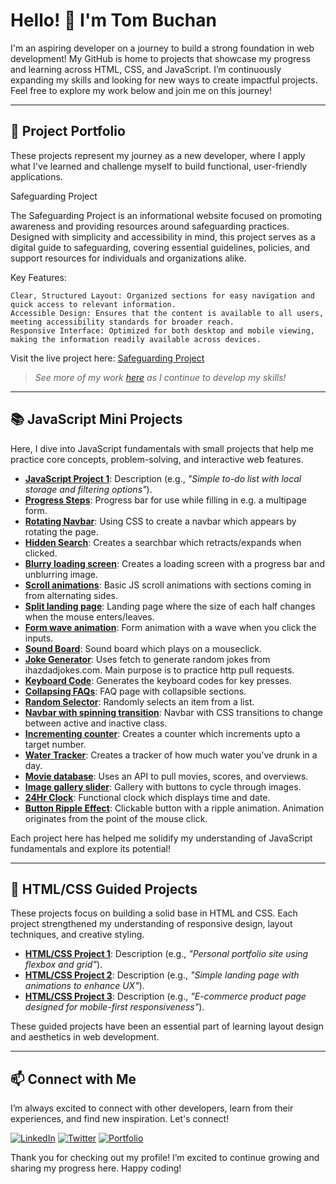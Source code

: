 # Hello! 👋 I'm Tom Buchan

I'm an aspiring developer on a journey to build a strong foundation in web development! My GitHub is home to projects that showcase my progress and learning across HTML, CSS, and JavaScript. I’m continuously expanding my skills and looking for new ways to create impactful projects. Feel free to explore my work below and join me on this journey!

---

## 🚀 Project Portfolio

These projects represent my journey as a new developer, where I apply what I've learned and challenge myself to build functional, user-friendly applications.

Safeguarding Project

The Safeguarding Project is an informational website focused on promoting awareness and providing resources around safeguarding practices. Designed with simplicity and accessibility in mind, this project serves as a digital guide to safeguarding, covering essential guidelines, policies, and support resources for individuals and organizations alike.

Key Features:

    Clear, Structured Layout: Organized sections for easy navigation and quick access to relevant information.
    Accessible Design: Ensures that the content is available to all users, meeting accessibility standards for broader reach.
    Responsive Interface: Optimized for both desktop and mobile viewing, making the information readily available across devices.

Visit the live project here: [Safeguarding Project](https://tbuchan1997.github.io/safeguarding-project/)

> *See more of my work [here](link-to-portfolio-website) as I continue to develop my skills!*

---

## 📚 JavaScript Mini Projects

Here, I dive into JavaScript fundamentals with small projects that help me practice core concepts, problem-solving, and interactive web features.

- **[JavaScript Project 1](link-to-project)**: Description (e.g., *"Simple to-do list with local storage and filtering options"*).
- **[Progress Steps](https://tbuchan1997.github.io/JS2-Progress-Steps/)**: Progress bar for use while filling in e.g. a multipage form.
- **[Rotating Navbar](https://tbuchan1997.github.io/JS3-Rotating-Nav/)**: Using CSS to create a navbar which appears by rotating the page.
- **[Hidden Search](https://tbuchan1997.github.io/JS4-Hidden-Search/)**: Creates a searchbar which retracts/expands when clicked.
- **[Blurry loading screen](https://tbuchan1997.github.io/JS5-Blurred-loading/)**: Creates a loading screen with a progress bar and unblurring image.
- **[Scroll animations](https://tbuchan1997.github.io/JS6-Scroll-Animation/)**: Basic JS scroll animations with sections coming in from alternating sides.
- **[Split landing page](https://tbuchan1997.github.io/JS7-Split-Landing-Page/)**: Landing page where the size of each half changes when the mouse enters/leaves.
- **[Form wave animation](https://tbuchan1997.github.io/JS8-form-wave-animation/)**: Form animation with a wave when you click the inputs.
- **[Sound Board](https://tbuchan1997.github.io/JS9-sound-board/)**: Sound board which plays on a mouseclick.
- **[Joke Generator](https://tbuchan1997.github.io/JS10-dad-joke-generator/)**: Uses fetch to generate random jokes from ihazdadjokes.com. Main purpose is to practice http pull requests.
- **[Keyboard Code](https://tbuchan1997.github.io/JS11-event-key-codes/)**: Generates the keyboard codes for key presses.
- **[Collapsing FAQs](https://tbuchan1997.github.io/JS12-FAQ-collapse/)**: FAQ page with collapsible sections.
- **[Random Selector](https://tbuchan1997.github.io/JS13-random-picker/)**: Randomly selects an item from a list.
- **[Navbar with spinning transition](https://tbuchan1997.github.io/JS14-animated-nav/)**: Navbar with CSS transitions to change between active and inactive class.
- **[Incrementing counter](https://tbuchan1997.github.io/JS15-incrementing-counter/)**: Creates a counter which increments upto a target number.
- **[Water Tracker](https://tbuchan1997.github.io/JS16-drink-water/)**: Creates a tracker of how much water you've drunk in a day.
- **[Movie database](https://tbuchan1997.github.io/JS17-movie-app/)**: Uses an API to pull movies, scores, and overviews.
- **[Image gallery slider](https://tbuchan1997.github.io/JS18-background-slider/)**: Gallery with buttons to cycle through images.
- **[24Hr Clock](https://tbuchan1997.github.io/JS19-clock/)**: Functional clock which displays time and date.
- **[Button Ripple Effect](https://tbuchan1997.github.io/JS20-button-ripple/)**: Clickable button with a ripple animation. Animation originates from the point of the mouse click.

Each project here has helped me solidify my understanding of JavaScript fundamentals and explore its potential!

---

## 🎨 HTML/CSS Guided Projects

These projects focus on building a solid base in HTML and CSS. Each project strengthened my understanding of responsive design, layout techniques, and creative styling.

- **[HTML/CSS Project 1](link-to-project)**: Description (e.g., *"Personal portfolio site using flexbox and grid"*).
- **[HTML/CSS Project 2](link-to-project)**: Description (e.g., *"Simple landing page with animations to enhance UX"*).
- **[HTML/CSS Project 3](link-to-project)**: Description (e.g., *"E-commerce product page designed for mobile-first responsiveness"*).

These guided projects have been an essential part of learning layout design and aesthetics in web development.

---

## 📫 Connect with Me

I’m always excited to connect with other developers, learn from their experiences, and find new inspiration. Let's connect!

[![LinkedIn](https://img.shields.io/badge/LinkedIn-Connect-blue?logo=linkedin)](link-to-your-linkedin)
[![Twitter](https://img.shields.io/badge/Twitter-Follow-blue?logo=twitter)](link-to-your-twitter)
[![Portfolio](https://img.shields.io/badge/Portfolio-Visit-brightgreen?logo=google-chrome)](link-to-your-portfolio)

Thank you for checking out my profile! I’m excited to continue growing and sharing my progress here. Happy coding!

